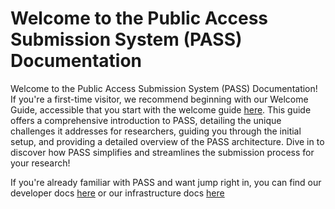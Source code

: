 # Welcome to the Public Access Submission System (PASS) Documentation

Welcome to the Public Access Submission System (PASS) Documentation! If you're a first-time visitor, we recommend beginning with our Welcome Guide, accessible that you start with the welcome guide [here](welcome-guide/). This guide offers a comprehensive introduction to PASS, detailing the unique challenges it addresses for researchers, guiding you through the initial setup, and providing a detailed overview of the PASS architecture. Dive in to discover how PASS simplifies and streamlines the submission process for your research!

If you're already familiar with PASS and want jump right in, you can find our developer docs [here](developer-documentation/) or our infrastructure docs [here](infrastructure-documenation/)
